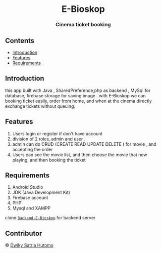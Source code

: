 <h1 align="center">E-Bioskop</h1>

<h3 align="center">
 Cinema ticket booking
</h3>

## Contents

- [Introduction](#introduction)
- [Features](#features)
- [Requirements](#requirements)



## Introduction
this app built with Java , SharedPreference,php as backend , MySql for database, firebase storage for saving image  . with E-Bioskop we can booking ticket easily, order from home, and when at the cinema directly exchange tickets without queuing.

## Features
1. Users login or register if don't have account
2. division of 2 roles, admin and user .
3. admin can do CRUD (CREATE READ UPDATE DELETE ) for movie , and accepting the order
4. Users can see the movie list, and then choose the movie that now playing, and then booking the ticket

## Requirements

1. Android Studio
2. JDK (Java Development Kit)
3. Firebase account
4. PHP
5. Mysql and XAMPP

clone [`Backend-E-Bioskop`](https://github.com/dwikysahut/backend-E-Bioskop.git) for backend server

## Contributor
© [Dwiky Satria Hutomo](https://github.com/dwikysahut 'Dwiky Satria Hutomo')